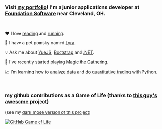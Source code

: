 ### Visit [my portfolio](https://rutholdja.netlify.app/)! I'm a junior applications developer at [Foundation Software](https://www.foundationsoft.com/) near Cleveland, OH.
<br />

❤ I love [reading](https://www.goodreads.com/user/show/72249220-ruth) and [running](https://www.strava.com/athletes/roldja).

🐶 I have a pet pomsky named [Lyra](https://i.redd.it/rr1rc68jd8971.jpg).

💡 Ask me about [VueJS](https://vuejs.org/), [Bootstrap](https://getbootstrap.com/) and [.NET](https://dotnet.microsoft.com/).

🎴 I've recently started playing [Magic the Gathering](https://magic.wizards.com/en).

📈 I’m learning how to [analyze data](https://www.kaggle.com/ruthrootz) and [do quantitative trading](https://www.quantconnect.com/u/ruth-o) with Python.

<br />

### my github contributions as a Game of Life (thanks to [this guy's awesome project](https://github.com/ethomson/github4life))

(see my [dark mode version of this project](https://github.com/ruthrootz/github4life))

[![GitHub Game of Life](https://github-life.herokuapp.com/ruthrootz.gif?z=6)](https://github-life.herokuapp.com/ruthrootz)
<br />
